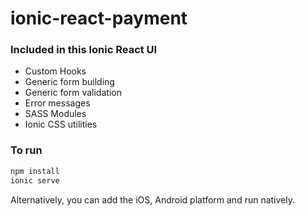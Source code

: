# ionic-react-payment

### Included in this Ionic React UI
* Custom Hooks
* Generic form building
* Generic form validation
* Error messages
* SASS Modules
* Ionic CSS utilities

### To run

```javascript
npm install
ionic serve
```

Alternatively, you can add the iOS, Android platform and run natively.

